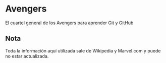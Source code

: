 # Avengers

El cuartel general de los Avengers para aprender Git y GitHub

## Nota
Toda la información aquí utilizada sale de Wikipedia y Marvel.com y puede no estar actualizada.


